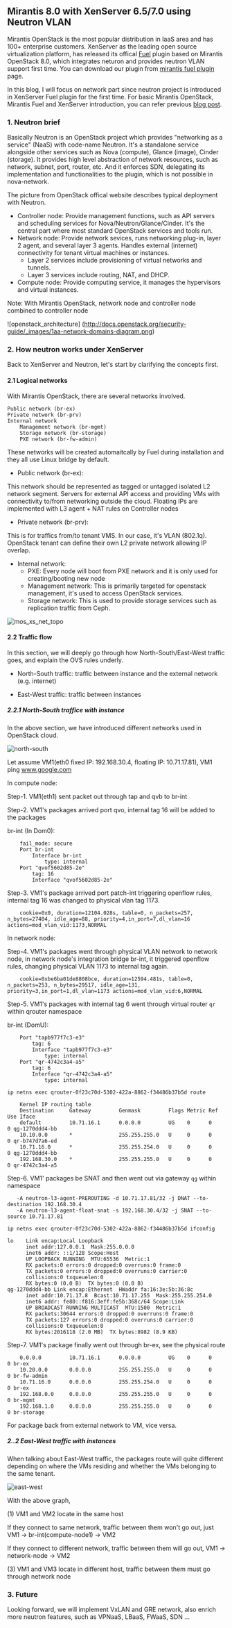 ## Mirantis 8.0 with XenServer 6.5/7.0 using Neutron VLAN

Mirantis OpenStack is the most popular distribution in IaaS area and
has 100+ enterprise customers.
XenServer as the leading open source virtualization platform, has released
its offical [Fuel](https://wiki.openstack.org/wiki/Fuel) plugin based on Mirantis
OpenStack 8.0, which integrates neturon and provides neutron VLAN support first time.
You can download our plugin from 
[mirantis fuel plugin](https://www.mirantis.com/validated-solution-integrations/fuel-plugins/) page.


In this blog, I will focus on network part since neutron project is introduced in
XenServer Fuel plugin for the first time. For basic Mirantis OpenStack, Mirantis Fuel
and XenServer introduction, you can refer previous
[blog post](https://github.com/citrix-openstack/blogentries/blob/master/Introduction_To_XenServer_Fuel_Plugin.md).

### 1. Neutron brief

Basically Neutron is an OpenStack project which provides "networking as a service" (NaaS)
with code-name Neutron. It's a standalone service alongside other services such as Nova (compute), 
Glance (image), Cinder (storage). It provides high level abstraction of network resources,
such as network, subnet, port, router, etc. And it enforces SDN, delegating its implementation
and functionalities to the plugin, which is not possible in nova-network.

The picture from OpenStack offical website describes typical deployment with Neutron.

* Controller node: Provide management functions, such as API servers and scheduling
services for Nova/Neutron/Glance/Cinder. It's the central part where most standard
OpenStack services and tools run.
* Network node: Provide network sevices, runs networking plug-in, layer 2 agent,
and several layer 3 agents. Handles external (internet) connectivity for tenant virtual machines or instances.
    * Layer 2 services include provisioning of virtual networks and tunnels. 
    * Layer 3 services include routing, NAT, and DHCP.
* Compute node: Provide computing service, it manages the hypervisors and virtual
instances.

Note: With Mirantis OpenStack, network node and controller node combined to controller node

![openstack_architecture]
(http://docs.openstack.org/security-guide/_images/1aa-network-domains-diagram.png)

### 2. How neutron works under XenServer

Back to XenServer and Neutron, let's start by clarifying the concepts first.

#### 2.1 Logical networks

With Mirantis OpenStack, there are several networks involved.

    Public network (br-ex)
    Private network (br-prv)
    Internal network
        Management network (br-mgmt)
        Storage network (br-storage)
        PXE network (br-fw-admin)

These networks will be created automaitcally by Fuel during installation and they
all use Linux bridge by default. 

* Public network (br-ex): 

This network should be represented as tagged or untagged isolated L2 network
segment. Servers for external API access and providing VMs with connectivity
to/from networking outside the cloud. Floating IPs are implemented with L3
agent + NAT rules on Controller nodes

* Private network (br-prv):

This is for traffics from/to tenant VMS. In our case, it's VLAN (802.1q). 
OpenStack tenant can define their own L2 private network allowing IP overlap.

* Internal network:
    * PXE: Every node will boot from PXE network and it is only used for creating/booting new node
    * Management network: This is primarily targeted for openstack management, it's used
to access OpenStack services.
    * Storage network: This is used to provide storage services such as replication traffic
  from Ceph.

![mos_xs_net_topo](https://github.com/Annie-XIE/summary-os/blob/master/pic/MOS-XS-net-topo.png)

#### 2.2 Traffic flow

In this section, we will deeply go through how North-South/East-West traffic goes,
and explain the OVS rules underly.

* North-South traffic: traffic between instance and the external network (e.g. internet)

* East-West traffic: traffic between instances

##### 2.2.1 North-South traffice with instance

In the above section, we have introduced different networks used in OpenStack cloud.

![north-south](https://github.com/Annie-XIE/summary-os/blob/master/pic/north-south-traffic-mark.png)

Let assume VM1(eth0 fixed IP: 192.168.30.4, floating IP: 10.71.17.81), VM1 ping www.google.com

In compute node:

Step-1. VM1(eth1) sent packet out through tap and qvb to br-int

Step-2. VM1's packages arrived port qvo, internal tag 16 will be added to the packages

br-int (In Dom0):

        fail_mode: secure
        Port br-int
            Interface br-int
                type: internal
        Port "qvof5602d85-2e"
            tag: 16
            Interface "qvof5602d85-2e"

Step-3. VM1's package arrived port patch-int triggering openflow rules, 
internal tag 16 was changed to physical vlan tag 1173.

        cookie=0x0, duration=12104.028s, table=0, n_packets=257, n_bytes=27404, idle_age=88, priority=4,in_port=7,dl_vlan=16 actions=mod_vlan_vid:1173,NORMAL

In network node:

Step-4. VM1's packages went through physical VLAN network to network node,
in network node's integration bridge br-int, it triggered openflow rules,
changing physical VLAN 1173 to internal tag again.

        cookie=0xbe6ba01de8808bce, duration=12594.481s, table=0, n_packets=253, n_bytes=29517, idle_age=131, priority=3,in_port=1,dl_vlan=1173 actions=mod_vlan_vid:6,NORMAL

Step-5. VM1's packages with internal tag 6 went through virtual router `qr` within qrouter namespace

br-int (DomU):

        Port "tapb977f7c3-e3"
            tag: 6
            Interface "tapb977f7c3-e3"
                type: internal
        Port "qr-4742c3a4-a5"
            tag: 6
            Interface "qr-4742c3a4-a5"
                type: internal

`ip netns exec qrouter-0f23c70d-5302-422a-8862-f34486b37b5d route`

        Kernel IP routing table
        Destination     Gateway         Genmask         Flags Metric Ref    Use Iface
        default         10.71.16.1      0.0.0.0         UG    0      0        0 qg-1270ddd4-bb
        10.10.0.0       *               255.255.255.0   U     0      0        0 qr-b747d7a6-ed
        10.71.16.0      *               255.255.254.0   U     0      0        0 qg-1270ddd4-bb
        192.168.30.0    *               255.255.255.0   U     0      0        0 qr-4742c3a4-a5

Step-6. VM1' packages be SNAT and then went out via gateway `qg` within namespace

       -A neutron-l3-agent-PREROUTING -d 10.71.17.81/32 -j DNAT --to-destination 192.168.30.4
       -A neutron-l3-agent-float-snat -s 192.168.30.4/32 -j SNAT --to-source 10.71.17.81

`ip netns exec qrouter-0f23c70d-5302-422a-8862-f34486b37b5d ifconfig`

    lo    Link encap:Local Loopback  
          inet addr:127.0.0.1  Mask:255.0.0.0
          inet6 addr: ::1/128 Scope:Host
          UP LOOPBACK RUNNING  MTU:65536  Metric:1
          RX packets:0 errors:0 dropped:0 overruns:0 frame:0
          TX packets:0 errors:0 dropped:0 overruns:0 carrier:0
          collisions:0 txqueuelen:0 
          RX bytes:0 (0.0 B)  TX bytes:0 (0.0 B)
    qg-1270ddd4-bb Link encap:Ethernet  HWaddr fa:16:3e:5b:36:8c  
          inet addr:10.71.17.8  Bcast:10.71.17.255  Mask:255.255.254.0
          inet6 addr: fe80::f816:3eff:fe5b:368c/64 Scope:Link
          UP BROADCAST RUNNING MULTICAST  MTU:1500  Metric:1
          RX packets:30644 errors:0 dropped:0 overruns:0 frame:0
          TX packets:127 errors:0 dropped:0 overruns:0 carrier:0
          collisions:0 txqueuelen:0 
          RX bytes:2016118 (2.0 MB)  TX bytes:8982 (8.9 KB)

Step-7. VM1's package finally went out through br-ex, see the physical route

        0.0.0.0         10.71.16.1      0.0.0.0         UG    0      0        0 br-ex
        10.20.0.0       0.0.0.0         255.255.255.0   U     0      0        0 br-fw-admin
        10.71.16.0      0.0.0.0         255.255.254.0   U     0      0        0 br-ex
        192.168.0.0     0.0.0.0         255.255.255.0   U     0      0        0 br-mgmt
        192.168.1.0     0.0.0.0         255.255.255.0   U     0      0        0 br-storage

For package back from external network to VM, vice versa.

##### 2..2 East-West traffic with instances

When talking about East-West traffic, the packages route will quite different
depending on where the VMs residing and whether the VMs belonging to the same tenant.

![east-west](https://github.com/Annie-XIE/summary-os/blob/master/pic/East-West-traffic-mark.png)

With the above graph, 

(1) VM1 and VM2 locate in the same host

If they connect to same network, traffic between them won't go out, just VM1 -> br-int(compute-node1) -> VM2

If they connect to different network, traffic between them will go out, VM1 -> network-node -> VM2

(3) VM1 and VM3 locate in different host, traffic between them must go through network node

### 3. Future

Looking forward, we will implement VxLAN and GRE network, also enrich more neutron features,
such as VPNaaS, LBaaS, FWaaS, SDN ...
